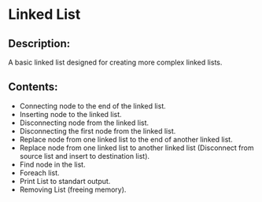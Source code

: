 Linked List
============
## Description:
A basic linked list designed for creating more complex linked lists.
## Contents:
* Connecting node to the end of the linked list.
* Inserting node to the linked list.
* Disconnecting node from the linked list.
* Disconnecting the first node from the linked list.
* Replace node from one linked list to the end of another linked list.
* Replace node from one linked list to another linked list (Disconnect from source list and insert to destination list).
* Find node in the list.
* Foreach list.
* Print List to standart output.
* Removing List (freeing memory).

